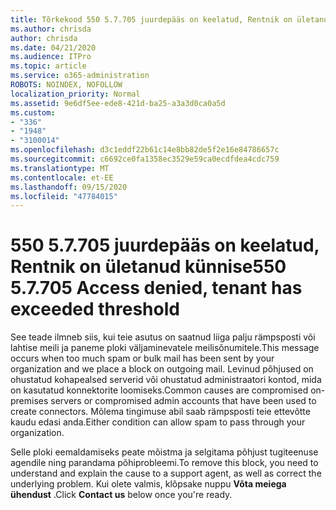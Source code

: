 ```yaml
---
title: Tõrkekood 550 5.7.705 juurdepääs on keelatud, Rentnik on ületanud künnise
ms.author: chrisda
author: chrisda
ms.date: 04/21/2020
ms.audience: ITPro
ms.topic: article
ms.service: o365-administration
ROBOTS: NOINDEX, NOFOLLOW
localization_priority: Normal
ms.assetid: 9e6df5ee-ede8-421d-ba25-a3a3d0ca0a5d
ms.custom:
- "336"
- "1948"
- "3100014"
ms.openlocfilehash: d3c1eddf22b61c14e8bb82de5f2e16e84786657c
ms.sourcegitcommit: c6692ce0fa1358ec3529e59ca0ecdfdea4cdc759
ms.translationtype: MT
ms.contentlocale: et-EE
ms.lasthandoff: 09/15/2020
ms.locfileid: "47784015"
---
```

# <a name="550-57705-access-denied-tenant-has-exceeded-threshold"></a><span data-ttu-id="7a7a8-102">550 5.7.705 juurdepääs on keelatud, Rentnik on ületanud künnise</span><span class="sxs-lookup"><span data-stu-id="7a7a8-102">550 5.7.705 Access denied, tenant has exceeded threshold</span></span>

<span data-ttu-id="7a7a8-103">See teade ilmneb siis, kui teie asutus on saatnud liiga palju rämpsposti või lahtise meili ja paneme ploki väljaminevatele meilisõnumitele.</span><span class="sxs-lookup"><span data-stu-id="7a7a8-103">This message occurs when too much spam or bulk mail has been sent by your organization and we place a block on outgoing mail.</span></span>
<span data-ttu-id="7a7a8-104">Levinud põhjused on ohustatud kohapealsed serverid või ohustatud administraatori kontod, mida on kasutatud konnektorite loomiseks.</span><span class="sxs-lookup"><span data-stu-id="7a7a8-104">Common causes are compromised on-premises servers or compromised admin accounts that have been used to create connectors.</span></span> <span data-ttu-id="7a7a8-105">Mõlema tingimuse abil saab rämpsposti teie ettevõtte kaudu edasi anda.</span><span class="sxs-lookup"><span data-stu-id="7a7a8-105">Either condition can allow spam to pass through your organization.</span></span>

<span data-ttu-id="7a7a8-106">Selle ploki eemaldamiseks peate mõistma ja selgitama põhjust tugiteenuse agendile ning parandama põhiprobleemi.</span><span class="sxs-lookup"><span data-stu-id="7a7a8-106">To remove this block, you need to understand and explain the cause to a support agent, as well as correct the underlying problem.</span></span>
<span data-ttu-id="7a7a8-107">Kui olete valmis, klõpsake nuppu **Võta meiega ühendust** .</span><span class="sxs-lookup"><span data-stu-id="7a7a8-107">Click **Contact us** below once you're ready.</span></span>
